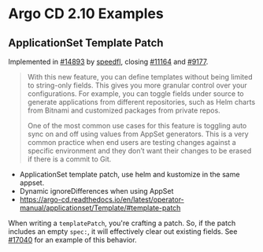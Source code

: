 # Argo CD 2.10 Examples
## ApplicationSet Template Patch
Implemented in [#14893](https://github.com/argoproj/argo-cd/pull/14893) by [speedfl](https://github.com/speedfl), closing [#11164](https://github.com/argoproj/argo-cd/issues/11164) and [#9177](https://github.com/argoproj/argo-cd/issues/9177).

> With this new feature, you can define templates without being limited to string-only fields. This gives you more granular control over your configurations. For example, you can toggle fields under source to generate applications from different repositories, such as Helm charts from Bitnami and customized packages from private repos.
> 
> One of the most common use cases for this feature is toggling auto sync on and off using values from AppSet generators. This is a very common practice when end users are testing changes against a specific environment and they don’t want their changes to be erased if there is a commit to Git.

- ApplicationSet template patch, use helm and kustomize in the same appset.
- Dynamic ignoreDifferences when using AppSet
- https://argo-cd.readthedocs.io/en/latest/operator-manual/applicationset/Template/#template-patch


When writing a `templatePatch`, you're crafting a patch. So, if the patch includes an empty `spec:`, it will effectively clear out existing fields. See [#17040](https://github.com/argoproj/argo-cd/issues/17040) for an example of this behavior.
